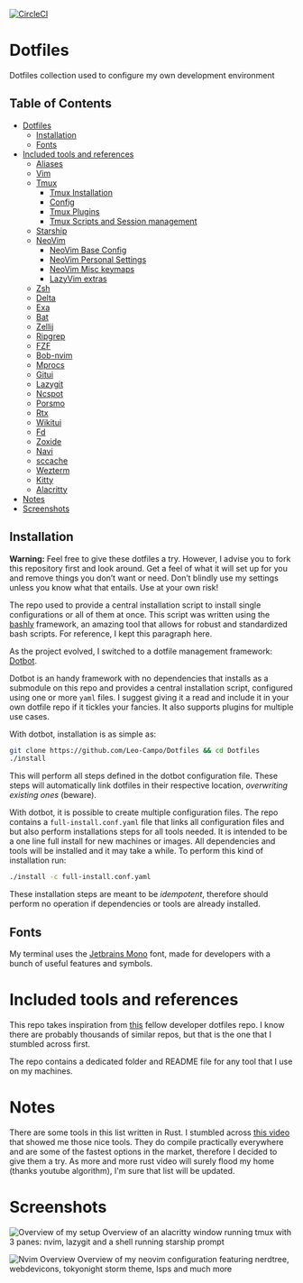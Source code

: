 [![CircleCI](https://dl.circleci.com/status-badge/img/gh/Leo-Campo/Dotfiles/tree/main.svg?style=svg)](https://dl.circleci.com/status-badge/redirect/gh/Leo-Campo/Dotfiles/tree/main)

<!-- TOC --><a name="dotfiles"></a>
# Dotfiles

Dotfiles collection used to configure my own development environment  

## Table of Contents
- [Dotfiles](#dotfiles)
   * [Installation](#installation)
   * [Fonts](#fonts)
- [Included tools and references](#included-tools-and-references)
   * [Aliases](#aliases)
   * [Vim](#vim)
   * [Tmux](#tmux)
      + [Tmux Installation](#tmux-installation)
      + [Config](#config)
      + [Tmux Plugins](#tmux-plugins)
      + [Tmux Scripts and Session management](#tmux-scripts-and-session-management)
   * [Starship](#starship)
   * [NeoVim](#neovim)
      + [NeoVim Base Config](#neovim-base-config)
      + [NeoVim Personal Settings](#neovim-personal-settings)
      + [NeoVim Misc keymaps](#neovim-misc-keymaps)
      + [LazyVim extras](#lazyvim-extras)
   * [Zsh](#zsh)
   * [Delta](#delta)
   * [Exa](#exa)
   * [Bat](#bat)
   * [Zellij](#zellij)
   * [Ripgrep](#ripgrep)
   * [FZF](#fzf)
   * [Bob-nvim](#bob-nvim)
   * [Mprocs](#mprocs)
   * [Gitui](#gitui)
   * [Lazygit](#lazygit)
   * [Ncspot](#ncspot)
   * [Porsmo](#porsmo)
   * [Rtx](#rtx)
   * [Wikitui](#wikitui)
   * [Fd](#fd)
   * [Zoxide](#zoxide)
   * [Navi](#navi)
   * [sccache](#sccache)
   * [Wezterm](#wezterm)
   * [Kitty](#kitty)
   * [Alacritty](#alacritty)
- [Notes](#notes)
- [Screenshots](#screenshots)

<!-- TOC --><a name="installation"></a>
## Installation

**Warning:** Feel free to give these dotfiles a try. However, I advise you to
fork this repository first and look around. Get a feel of what it will set up
for you and remove things you don’t want or need. Don’t blindly use my settings
unless you know what that entails. Use at your own risk!

The repo used to provide a central installation script to install
single configurations or all of them at once. This script was written using the
[bashly](https://bashly.dannyb.co/) framework, an amazing tool that allows for
robust and standardized bash scripts. For reference, I kept this paragraph
here.

As the project evolved, I switched to a dotfile management framework:
[Dotbot](https://github.com/anishathalye/dotbot).

Dotbot is an handy framework with no dependencies that installs as a
submodule on this repo and provides a central installation script, configured
using one or more `yaml` files. I suggest giving it a read and include it
in your own dotfile repo if it tickles your fancies. It also supports plugins
for multiple use cases.

With dotbot, installation is as simple as:

```bash
git clone https://github.com/Leo-Campo/Dotfiles && cd Dotfiles
./install
```

This will perform all steps defined in the dotbot configuration file.
These steps will automatically link dotfiles in their respective location,
_overwriting existing ones_ (beware).

With dotbot, it is possible to create multiple configuration files. The repo
contains a `full-install.conf.yaml` file that links all configuration files and
but also perform installations steps for
all tools needed. It is intended to be a one line full install for new machines
or images. All dependencies and tools will be installed and it may take
a while. To perform this kind of installation run:

```bash
./install -c full-install.conf.yaml
```

These installation steps are meant to be _idempotent_, therefore should
perform no operation if dependencies or tools are already installed.

## Fonts

My terminal uses the [Jetbrains Mono](https://www.jetbrains.com/lp/mono/) font,
made for developers with a bunch of useful features and symbols.

<!-- TOC --><a name="included-tools-and-references"></a>
# Included tools and references

This repo takes inspiration from [this](https://github.com/benmatselby/dotfiles)
fellow developer dotfiles repo. I know there are probably thousands of similar
repos, but that is the one that I stumbled across first.

The repo contains a dedicated folder and README file for any tool that I use on my machines.

<!-- TOC --><a name="notes"></a>
# Notes

There are some tools in this list written in Rust.
I stumbled across [this video](https://youtu.be/dFkGNe4oaKk)
that showed me those nice tools.
They do compile practically everywhere and are some of
the fastest options in the market,
therefore I decided to give them a try. As more and more rust video will surely
flood my home (thanks youtube algorithm), I'm sure that list will be updated.

<!-- TOC --><a name="screenshots"></a>
# Screenshots

![Overview of my setup](/../screenshots/images/OverviewSetup.png?raw=true "Setup Overview")
Overview of an alacritty window running tmux with 3 panes: nvim, lazygit and a
shell running starship prompt

![Nvim Overview](/../screenshots/images/NvimOverview.png?raw=true "Nvim overview")
Overview of my neovim configuration featuring nerdtree, webdevicons, tokyonight storm
theme, lsps and much more
